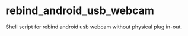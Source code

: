 # rebind_android_usb_webcam
Shell script for rebind android usb webcam without physical plug in-out.
